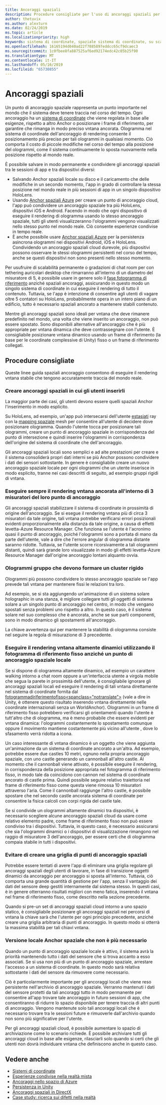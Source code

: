 ```yaml
---
title: Ancoraggi spaziali
description: Procedure consigliate per l'uso di ancoraggi spaziali per il rendering vntana stabile.
author: thetuvix
ms.author: alexturn
ms.date: 02/24/2019
ms.topic: article
ms.localizationpriority: high
keywords: sistema di coordinate, spaziale sistema di coordinate, su scala mondiale, mondo, scalabilità, posizione, orientamento, ancoraggio, ancoraggio spaziale, bloccato al mondo, world blocca il thread, persistenza, la condivisione
ms.openlocfilehash: 16165194d040ad22f7885897eddcc65cf9dcaec3
ms.sourcegitcommit: 1c0fbee8fa887525af6ed92174edc42c05b25f90
ms.translationtype: MT
ms.contentlocale: it-IT
ms.lasthandoff: 05/16/2019
ms.locfileid: "65730855"
---
```

# <a name="spatial-anchors"></a>Ancoraggi spaziali

Un punto di ancoraggio spaziale rappresenta un punto importante nel mondo che il sistema deve tenere traccia nel corso del tempo. Ogni ancoraggio ha un [sistema di coordinate](coordinate-systems.md) che viene regolata in base alle esigenze, rispetto a altro Anchor o posizionare i frame di riferimento, per garantire che rimanga in modo preciso vntana ancorata.  Ologramma nel sistema di coordinate dell'ancoraggio di rendering consente il posizionamento più preciso per tali ologrammi in qualsiasi momento. Ciò comporta il costo di piccole modifiche nel corso del tempo alla posizione del ologrammi, come il sistema continuamente lo sposta nuovamente nella posizione rispetto al mondo reale.

È possibile salvare in modo permanente e condividere gli ancoraggi spaziali tra le sessioni di app e tra dispositivi diversi:
* Salvando Anchor spaziali locale su disco e il caricamento che delle modifiche in un secondo momento, l'app in grado di controllare la stessa posizione nel mondo reale in più sessioni di app in un singolo dispositivo HoloLens.
* Usando <a href="https://docs.microsoft.com/azure/spatial-anchors/overview" target="_blank">Anchor spaziali Azure</a> per creare un punto di ancoraggio cloud, l'app può condividere un ancoraggio spaziale tra più HoloLens, dispositivi iOS e Android. Facendo in modo che ogni dispositivo di eseguire il rendering di ologramma usando lo stesso ancoraggio spaziale, tutti gli utenti visualizzeranno l'ologrammi vengono visualizzati nello stesso punto nel mondo reale.  Ciò consente esperienze condivise in tempo reale.
* È anche possibile usare <a href="https://docs.microsoft.com/azure/spatial-anchors/overview" target="_blank">Anchor spaziali Azure</a> per la persistenza asincrona ologrammi nei dispositivi Android, iOS e HoloLens.  Condividendo un ancoraggio spaziali cloud durevole, più dispositivi possono osservare le stessi ologrammi persistenti nel corso del tempo, anche se questi dispositivi non sono presenti nello stesso momento.

Per usufruire di scalabilità permanente o gradazioni di chat room per con tethering auricolari desktop che rimarranno all'interno di un diametro del misuratore di 5, è possibile usare in genere solo il [fase fotogramma di riferimento](coordinate-systems.md#stage-frame-of-reference) anziché spaziali ancoraggi, assicurando in questo modo un singolo sistema di coordinate in cui eseguire il rendering di tutto il contenuto. Tuttavia, se l'app è intenzione di consentire agli utenti di vagare oltre 5 contatori su HoloLens, probabilmente opera in un intero piano di un edificio, tutto è necessario spaziali ancorato a mantenere stabili contenuto.

Mentre gli ancoraggi spaziali sono ideali per vntana che deve rimanere predefinito nel mondo, una volta che viene inserito un ancoraggio, non può essere spostato. Sono disponibili alternative all'ancoraggio che è più appropriate per vntana dinamica che deve contrassegnare con l'utente. È consigliabile posizionare vntana dinamico usando un frame di riferimento (la base per le coordinate complessive di Unity) fisso o un frame di riferimento collegati.

## <a name="best-practices"></a>Procedure consigliate

Queste linee guida spaziali ancoraggio consentono di eseguire il rendering vntana stabile che tengono accuratamente traccia del mondo reale.

### <a name="create-spatial-anchors-where-users-place-them"></a>Creare ancoraggi spaziali in cui gli utenti inserirli

La maggior parte dei casi, gli utenti devono essere quelli spaziali Anchor l'inserimento in modo esplicito.

Su HoloLens, ad esempio, un'app può intersecarsi dell'utente [estasiati](gaze.md) ray con la [mapping spaziale](spatial-mapping.md) mesh per consentire all'utente di decidere dove posizionare ologramma. Quando l'utente tocca per posizionare tali ologrammi, creare un punto di ancoraggio spaziale in corrispondenza del punto di intersezione e quindi inserire l'ologrammi in corrispondenza dell'origine del sistema di coordinate che dell'ancoraggio.

Gli ancoraggi spaziali locali sono semplici e ad alte prestazioni per creare e il sistema consoliderà propri dati interni se più Anchor possono condividere i dati dei sensori sottostante. In genere è consigliabile creare un nuovo ancoraggio spaziale locale per ogni ologrammi che un utente inserisce in modo esplicito, tranne nei casi descritti di seguito, ad esempio gruppi rigidi di vntana.

### <a name="always-render-anchored-holograms-within-3-meters-of-their-anchor"></a>Eseguire sempre il rendering vntana ancorata all'interno di 3 misuratori del loro punto di ancoraggio

Gli ancoraggi spaziali stabilizzare il sistema di coordinate in prossimità di origine dell'ancoraggio. Se si esegue il rendering vntana più di circa 3 misuratori da tale origine, tali vntana potrebbe verificarsi errori posizionali evidenti proporzionalmente alla distanza da tale origine, a causa di effetti levetta-Azure Resource Manager. Che funziona se l'utente è l'acronimo quasi il punto di ancoraggio, poiché l'ologrammi sono a portata di mano da parte dell'utente, vale a dire che l'errore angular di ologramma distante saranno ridotte. Tuttavia, se l'utente scorre ricorsivamente a tali ologrammi distanti, quindi sarà grande loro visualizzate in modo gli effetti levetta-Azure Resource Manager dall'origine ancoraggio lontani alquanto ovvia.

### <a name="group-holograms-that-should-form-a-rigid-cluster"></a>Ologrammi gruppo che devono formare un cluster rigido

Ologrammi più possono condividere lo stesso ancoraggio spaziale se l'app prevede tali vntana per mantenere fissi le relazioni tra loro.

Ad esempio, se si sta aggiungendo un'animazione di un sistema solare holographic in una stanza, è migliore collegare tutti gli oggetti di sistema solare a un singolo punto di ancoraggio nel centro, in modo che vengano spostati senza problemi uno rispetto a altro. In questo caso, è il sistema solare nel suo complesso che è ancorata, anche se sue parti componenti, sono in modo dinamico gli spostamenti all'ancoraggio.

La chiave avvertenza qui per mantenere la stabilità di ologramma consiste nel seguire la regola di misurazione di 3 precedente.

### <a name="render-highly-dynamic-holograms-using-the-stationary-frame-of-reference-instead-of-a-local-spatial-anchor"></a>Eseguire il rendering vntana altamente dinamici utilizzando il fotogramma di riferimento fisso anziché un punto di ancoraggio spaziale locale

Se si dispone di ologramma altamente dinamico, ad esempio un carattere walking intorno a chat room oppure a un'interfaccia utente a virgola mobile che segua la parete in prossimità dell'utente, è consigliabile ignorare gli ancoraggi spaziali locali ed eseguire il rendering di tali vntana direttamente nel sistema di coordinate fornita dal [</C0>fotogrammadiriferimentofisso<spanclass="notranslate">](coordinate-systems.md#stationary-frame-of-reference) (vale a dire in Unity, è ottenere questo risultato inserendo vntana direttamente nelle coordinate internazionali senza un WorldAnchor).</span> Ologrammi in un frame di riferimento fisso potrebbero verificarsi gli orientamenti quando l'utente è tutt'altro che di ologramma, ma è meno probabile che essere evidenti per vntana dinamica: l'ologrammi costantemente lo spostamento comunque oppure il movimento mantiene costantemente più vicino all'utente , dove lo sfasamento verrà ridotta a icona.

Un caso interessante di vntana dinamico è un oggetto che viene aggiunta un'animazione da un sistema di coordinate ancorato a un'altra. Ad esempio, potrebbe essere due castles 10 metri, ognuno nella propria ancoraggio spaziale, con uno castle generando un cannonball all'altro castle. Al momento che il cannonball viene attivato, è possibile eseguire il rendering, in corrispondenza della posizione appropriata nel fotogramma di riferimento fisso, in modo tale da coincidono con cannon nel sistema di coordinate ancorato di castle prima. Quindi possibile seguire relativo traiettoria nel frame di riferimento fisso come questa viene rimossa 10 misuratori attraverso l'aria. Come il cannonball raggiunge l'altro castle, è possibile spostare che nel secondo castle ancorata sistema di coordinate per consentire la fisica calcoli con corpi rigida del castle tale.

Se si condivide un ologrammi altamente dinamici tra dispositivi, è necessario scegliere alcune ancoraggio spaziali cloud da usare come relativo elemento padre, come frame di riferimento fisso non può essere condiviso tra i dispositivi.  Tuttavia, in questo caso, è necessario assicurarsi che sia l'ologrammi dinamici o i dispositivi di visualizzazione rimangono nel raggio di misuratore 3 dell'ancoraggio, per essere certi che di ologramma compaia stabile in tutti i dispositivi.

### <a name="avoid-creating-a-grid-of-spatial-anchors"></a>Evitare di creare una griglia di punti di ancoraggio spaziali

Potrebbe essere tentati di avere l'app di eliminare una griglia regolare gli ancoraggi spaziali degli utenti di lavorare, in fase di transizione oggetti dinamici da ancoraggio per ancoraggio si sposta all'interno. Tuttavia, ciò comporta una grande quantità di gestione per l'app, senza il vantaggio dei dati del sensore deep gestiti internamente dal sistema stesso. In questi casi, è in genere otterranno risultati migliori con meno fatica, inserendo il vntana nel frame di riferimento fisso, come descritto nella sezione precedente.

Quando si pre-un set di ancoraggi spaziali cloud intorno a uno spazio statico, è consigliabile posizionare gli ancoraggi spaziali nei percorsi di vntana la chiave sarà che l'utente per ogni principio precedente, anziché creare una griglia arbitraria di punti di ancoraggio.  In questo modo si otterrà la massima stabilità per tali chiavi vntana.

### <a name="release-local-spatial-anchors-you-no-longer-need"></a>Versione locale Anchor spaziale che non è più necessario

Quando un punto di ancoraggio spaziale locale è attivo, il sistema avrà la priorità mantenendo tutto i dati del sensore che si trova accanto a esso associati. Se si usa non più di un punto di ancoraggio spaziale, arrestare l'accesso a un sistema di coordinate. In questo modo sarà relativa sottostante i dati del sensore da rimuovere come necessario.

Ciò è particolarmente importante per gli ancoraggi locali che viene reso persistente nell'archivio di ancoraggio spaziale. Verranno mantenuti i dati del sensore protetti da tali ancoraggi tutto in modo permanente per consentire all'app trovare tale ancoraggio in futuro sessioni di app, che consentiranno di ridurre lo spazio disponibile per tenere traccia di altri punti di ancoraggio. Vengono mantenute solo tali ancoraggi locali che è necessario trovare tra le sessioni future e rimuoverle dall'archivio quando non sono più significative per l'utente.

Per gli ancoraggi spaziali cloud, è possibile aumentare lo spazio di archiviazione come lo scenario richiede.  È possibile archiviare tutti gli ancoraggi cloud in base alle esigenze, rilasciarli solo quando si certi che gli utenti non dovrà individuare vntana che definiscono anche in questo caso.

## <a name="see-also"></a>Vedere anche
* [Sistemi di coordinate](coordinate-systems.md)
* [Esperienze condivise nella realtà mista](shared-experiences-in-mixed-reality.md)
* <a href="https://docs.microsoft.com/azure/spatial-anchors" target="_blank">Ancoraggi nello spazio di Azure</a>
* [Persistenza in Unity](persistence-in-unity.md)
* [Ancoraggi spaziali in DirectX](coordinate-systems-in-directx.md#place-holograms-in-the-world-using-spatial-anchors)
* [Case study: ricerca sui difetti nella realtà](case-study-looking-through-holes-in-your-reality.md)

